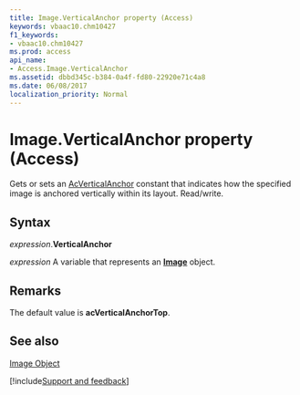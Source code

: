 ```yaml
---
title: Image.VerticalAnchor property (Access)
keywords: vbaac10.chm10427
f1_keywords:
- vbaac10.chm10427
ms.prod: access
api_name:
- Access.Image.VerticalAnchor
ms.assetid: dbbd345c-b384-0a4f-fd80-22920e71c4a8
ms.date: 06/08/2017
localization_priority: Normal
---
```



# Image.VerticalAnchor property (Access)

Gets or sets an [AcVerticalAnchor](Access.AcVerticalAnchor.md) constant that indicates how the specified image is anchored vertically within its layout. Read/write.


## Syntax

_expression_.**VerticalAnchor**

_expression_ A variable that represents an **[Image](Access.Image.md)** object.


## Remarks

The default value is  **acVerticalAnchorTop**.


## See also


[Image Object](Access.Image.md)

[!include[Support and feedback](~/includes/feedback-boilerplate.md)]